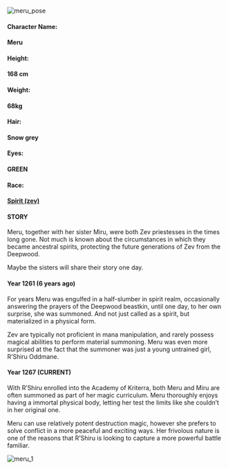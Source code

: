 ![meru_pose](https://worldofvaira.com/wp-content/uploads/2021/07/meru_pose.png)

#### **Character Name:**

####    Meru

#### **Height:**

####    168 cm 

#### **Weight:**

####    68kg 

#### **Hair:**

####    Snow grey

#### **Eyes:**

####    GREEN

#### **Race:**

####    [Spirit (zev)](https://worldofvaira.com/elemental-spirits/)

#### STORY

Meru, together with her sister Miru, were both Zev priestesses in the times long gone. Not much is known about the circumstances in which they became ancestral spirits, protecting the future generations of Zev from the Deepwood.

Maybe the sisters will share their story one day.

#### Year 1261 (6 years ago)

For years Meru was engulfed in a half-slumber in spirit realm, occasionally answering the prayers of the Deepwood beastkin, until one day, to her own surprise, she was summoned. And not just called as a spirit, but materialized in a physical form.

Zev are typically not proficient in mana manipulation, and rarely possess magical abilities to perform material summoning. Meru was even more surprised at the fact that the summoner was just a young untrained girl, R’Shiru Oddmane. 

#### **Year 1267 (CURRENT)**

With R’Shiru enrolled into the Academy of Kriterra, both Meru and Miru are often summoned as part of her magic curriculum. Meru thoroughly enjoys having a immortal physical body, letting her test the limits like she couldn’t in her original one.

Meru can use relatively potent destruction magic, however she prefers to solve conflict in a more peaceful and exciting ways. Her frivolous nature is one of the reasons that R’Shiru is looking to capture a more powerful battle familiar.

![meru_1](https://worldofvaira.com/wp-content/uploads/2022/06/meru_1.jpg)